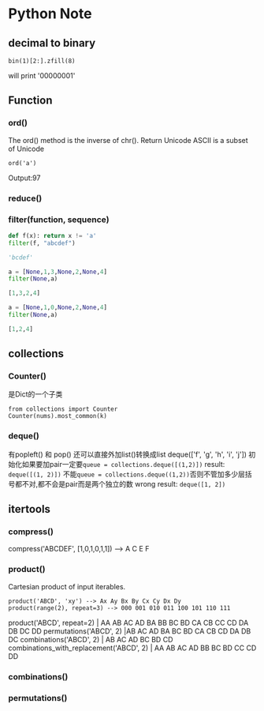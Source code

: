 # Python Note
## decimal to binary

```
bin(1)[2:].zfill(8)
```
will print '00000001'
## Function
### ord()
The ord() method is the inverse of chr().
Return Unicode
ASCII is a subset of Unicode
```
ord('a')
```
Output:97

### reduce()

### filter(function, sequence)



```python
def f(x): return x != 'a' 
filter(f, "abcdef") 

'bcdef'
```
```python
a = [None,1,3,None,2,None,4]
filter(None,a)

[1,3,2,4]
```
```python
a = [None,1,0,None,2,None,4]
filter(None,a)

[1,2,4]
```
## collections
### Counter()
是Dict的一个子类
```
from collections import Counter
Counter(nums).most_common(k)
```
### deque()
有popleft() 和 pop()
还可以直接外加list()转换成list
deque(['f', 'g', 'h', 'i', 'j'])
初始化如果要加pair一定要`queue = collections.deque([(1,2)])`
result: `deque([(1, 2)])`
不能`queue = collections.deque((1,2))`否则不管加多少层括号都不对,都不会是pair而是两个独立的数
wrong result: `deque([1, 2])`

## itertools
### compress()
compress('ABCDEF', [1,0,1,0,1,1]) --> A C E F

### product()


Cartesian product of input iterables.
```
product('ABCD', 'xy') --> Ax Ay Bx By Cx Cy Dx Dy
product(range(2), repeat=3) --> 000 001 010 011 100 101 110 111
```

product('ABCD', repeat=2)	 |	AA AB AC AD BA BB BC BD CA CB CC CD DA DB DC DD
permutations('ABCD', 2)	 	|AB AC AD BA BC BD CA CB CD DA DB DC
combinations('ABCD', 2)	 |	AB AC AD BC BD CD
combinations_with_replacement('ABCD', 2)	 |	AA AB AC AD BB BC BD CC CD DD

### combinations()
### permutations()
